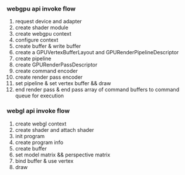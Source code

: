 ### webgpu api invoke flow

1. request device and adapter
2. create shader module
3. create webgpu context
4. configure context
5. create buffer & write buffer
6. create a GPUVertexBufferLayout and GPURenderPipelineDescriptor
7. create pipeline
8. create GPURenderPassDescriptor
9. create command encoder
10. create render pass encoder
11. set pipeline & set vertex buffer && draw
12. end render pass & end pass array of command buffers to command queue for execution

### webgl api invoke flow

1. create webgl context
2. create shader and attach shader
3. init program
4. create program info
5. create buffer
6. set model matrix && perspective matrix
7. bind buffer & use vertex
8. draw
